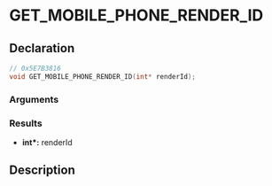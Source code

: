 # GET_MOBILE_PHONE_RENDER_ID

## Declaration
```cpp
// 0x5E7B3816
void GET_MOBILE_PHONE_RENDER_ID(int* renderId);
```

### Arguments

### Results
- **int\*:** renderId

## Description
